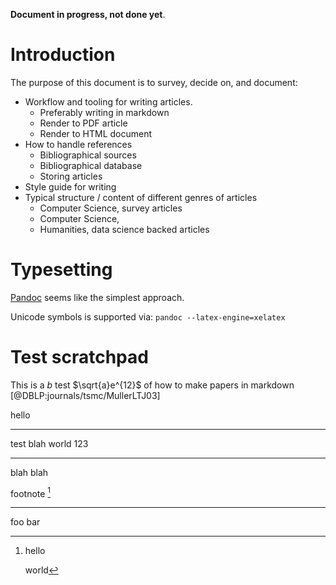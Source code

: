 **Document in progress, not done yet**.

# Introduction

The purpose of this document is to survey, decide on, and document:

- Workflow and tooling for writing articles.
    - Preferably writing in markdown
    - Render to PDF article
    - Render to HTML document
- How to handle references
    - Bibliographical sources
    - Bibliographical database
    - Storing articles
- Style guide for writing
- Typical structure / content of different genres of articles
    - Computer Science, survey articles
    - Computer Science, 
    - Humanities, data science backed articles


# Typesetting

[Pandoc](http://pandoc.org) seems like the simplest approach.

Unicode symbols is supported via: `pandoc --latex-engine=xelatex`

# Test scratchpad


This is a $b$ test $\sqrt{a}e^{12}$ of how to make papers in markdown [@DBLP:journals/tsmc/MullerLTJ03]

<!--comments are hidden-->

hello

-------- -----
test     blah
world    123
-------- -----


blah blah


footnote [^notename]

[^notename]: hello

    world

---

foo bar
